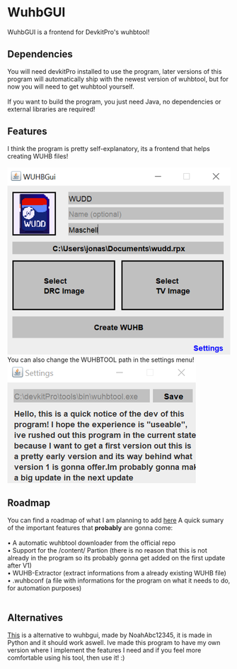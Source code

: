 # WuhbGUI
WuhbGUI is a frontend for DevkitPro's wuhbtool!
## Dependencies
You will need devkitPro installed to use the program, later versions of this program will automatically ship with the newest version of wuhbtool, but for now you will need to get wuhbtool yourself. <br> <br>
If you want to build the program, you just need Java, no dependencies or external libraries are required!
## Features
I think the program is pretty self-explanatory, its a frontend that helps creating WUHB files!<br>
<br>
![Demonstration of the program](https://raw.githubusercontent.com/germanvanadium/wuhbgui/main/wuhbgui.png)<br>
You can also change the WUHBTOOL path in the settings menu!
![Demonstration of the customization](https://raw.githubusercontent.com/germanvanadium/wuhbgui/main/settings.png)
## Roadmap
You can find a roadmap of what I am planning to add [here](https://trello.com/b/9E1lVdtV/wuhbtool)
A quick sumary of the important features that __probably__ are gonna come:<br><br>
• A automatic wuhbtool downloader from the official repo<br>
• Support for the /content/ Partion (there is no reason that this is not already in the program so its probably gonna get added on the first update after V1)<br>
• WUHB-Extractor (extract informations from a already existing WUHB file)<br>
• .wuhbconf (a file with informations for the program on what it needs to do, for automation purposes)<br><br>
## Alternatives
[This](https://github.com/NoahAbc12345/WUHB-Packager) is a alternative to wuhbgui, made by NoahAbc12345, it is made in Python and it should work aswell. Ive made this program to have my own version where I implement the features I need and if you feel more comfortable using his tool, then use it! :)
